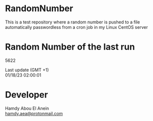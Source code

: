 # RandomNumber    
This is a test repository where a random number is pushed to a file automatically passwordless from a cron job in my Linux CentOS server    
# Random Number of the last run   
5622
      
Last update (GMT +1)    
01/18/23 02:00:01
# Developer    
Hamdy Abou El Anein   
hamdy.aea@protonmail.com
